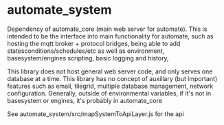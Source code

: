# automate_system
Dependency of automate_core (main web server for automate). 
This is intended to be the interface into main functionality for automate, such as hosting the mqtt broker  + protocol bridges,
being able to add statesconditions/schedules/etc as  well as environment, basesystem/engines scripting, basic logging and history, 

This library does not host general web server code, and only serves one database at a time.
This library has no concept of auxillary (but important) features such as email, tilegrid, multiple database management, 
network configuration.  Generally, outside of environmental variables, if it's not in basesystem or engines, it's probably in 
automate_core

See  automate_system/src/mapSystemToApiLayer.js for the api
